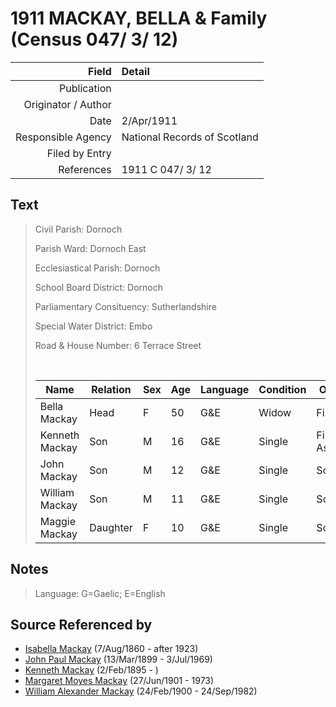 ﻿---
layout: page
permalink: /sources/s90926792
---

# 1911 MACKAY, BELLA & Family (Census 047/ 3/ 12)

Field | Detail
---:|:---
Publication | 
Originator / Author | 
Date | 2/Apr/1911
Responsible Agency | National Records of Scotland
Filed by Entry | 
References | 1911 C 047/ 3/ 12

## Text

> Civil Parish: Dornoch
>
> Parish Ward: Dornoch East
>
> Ecclesiastical Parish: Dornoch
>
> School Board District: Dornoch
>
> Parliamentary Consituency: Sutherlandshire
>
> Special Water District: Embo
>
> Road & House Number: 6 Terrace Street
>
> <br/>
>
> | Name | Relation | Sex | Age | Language | Condition | Occupation | Birthplace
> |---|---|---|---|---|---|---|---|
> | Bella Mackay | Head | F | 50 | G&E | Widow | Fisherworker | Sutherland, Embo |
> | Kenneth Mackay | Son | M | 16 | G&E | Single | Fisherman's Assistant | Sutherland, Embo |
> | John Mackay | Son | M | 12 | G&E | Single | School | Sutherland, Embo |
> | William Mackay | Son | M | 11 | G&E | Single | School | Sutherland, Embo |
> | Maggie Mackay | Daughter | F | 10 | G&E | Single | School | Sutherland, Embo |

## Notes

> Language: G=Gaelic; E=English
>


## Source Referenced by

* [Isabella Mackay](../people/@32797554@-isabella-mackay-b1860-8-7-d1923.md) (7/Aug/1860 - after 1923)
* [John Paul Mackay](../people/@57646474@-john-paul-mackay-b1899-3-13-d1969-7-3.md) (13/Mar/1899 - 3/Jul/1969)
* [Kenneth Mackay](../people/@48909111@-kenneth-mackay-b1895-2-2-d.md) (2/Feb/1895 - )
* [Margaret Moyes Mackay](../people/@178005@-margaret-moyes-mackay-b1901-6-27-d1973.md) (27/Jun/1901 - 1973)
* [William Alexander Mackay](../people/@9383584@-william-alexander-mackay-b1900-2-24-d1982-9-24.md) (24/Feb/1900 - 24/Sep/1982)
